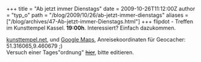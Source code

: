 +++
title = "Ab jetzt immer Dienstags"
date = 2009-10-26T11:12:00Z
author = "typ_o"
path = "/blog/2009/10/26/ab-jetzt-immer-dienstags"
aliases = ["/blog/archives/47-Ab-jetzt-immer-Dienstags.html"]
+++
flipdot - Treffen im Kunsttempel Kassel. **19:00h**. Interessiert?
Einfach dazukommen.

[kunsttempel.net](https://www.kunsttempel.net), und [Google
Maps](https://maps.google.com/maps?f=q&source=s_q&hl=de&geocode=&q=Friedrich-Ebert-Str.+177,+kassel&sll=37.0625,-95.677068&sspn=23.761683,55.810547&ie=UTF8&hq=&hnear=Friedrich-Ebert-Stra%C3%9Fe+177,+West+34119+Kassel,+Hessen,+Deutschland&ll=51.316089,9.460862&spn=0.00057,0.002725&t=h&z=19),
Anreisekoordinaten für Geocacher: 51.316065,9.460679 ;)  
Versuch einer Tages"ordnung" <a href="#"><del>hier</del></a>, bitte editieren.
